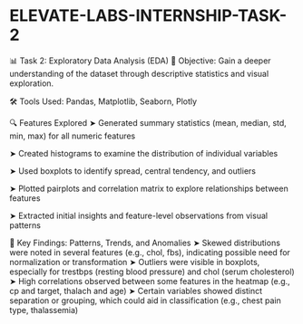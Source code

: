 # ELEVATE-LABS-INTERNSHIP-TASK-2
📊 Task 2: Exploratory Data Analysis (EDA)
🎯 Objective:
Gain a deeper understanding of the dataset through descriptive statistics and visual exploration.

🛠️ Tools Used:
Pandas, Matplotlib, Seaborn, Plotly

🔍 Features Explored
➤ Generated summary statistics (mean, median, std, min, max) for all numeric features

➤ Created histograms to examine the distribution of individual variables

➤ Used boxplots to identify spread, central tendency, and outliers

➤ Plotted pairplots and correlation matrix to explore relationships between features

➤ Extracted initial insights and feature-level observations from visual patterns


🧠 Key Findings: Patterns, Trends, and Anomalies
➤ Skewed distributions were noted in several features (e.g., chol, fbs), indicating possible need for normalization or transformation
➤ Outliers were visible in boxplots, especially for trestbps (resting blood pressure) and chol (serum cholesterol)
➤ High correlations observed between some features in the heatmap (e.g., cp and target, thalach and age)
➤ Certain variables showed distinct separation or grouping, which could aid in classification (e.g., chest pain type, thalassemia)

